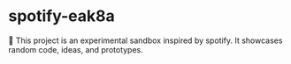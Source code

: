 ﻿# spotify-eak8a

🚀 This project is an experimental sandbox inspired by spotify.
It showcases random code, ideas, and prototypes.
